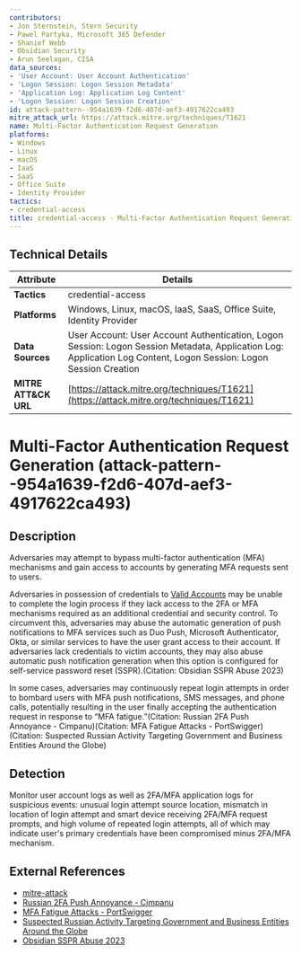 ```yaml
---
contributors:
- Jon Sternstein, Stern Security
- Pawel Partyka, Microsoft 365 Defender
- Shanief Webb
- Obsidian Security
- Arun Seelagan, CISA
data_sources:
- 'User Account: User Account Authentication'
- 'Logon Session: Logon Session Metadata'
- 'Application Log: Application Log Content'
- 'Logon Session: Logon Session Creation'
id: attack-pattern--954a1639-f2d6-407d-aef3-4917622ca493
mitre_attack_url: https://attack.mitre.org/techniques/T1621
name: Multi-Factor Authentication Request Generation
platforms:
- Windows
- Linux
- macOS
- IaaS
- SaaS
- Office Suite
- Identity Provider
tactics:
- credential-access
title: credential-access - Multi-Factor Authentication Request Generation
---
```


## Technical Details

| Attribute | Details |
|-----------|----------|
| **Tactics** | credential-access |
| **Platforms** | Windows, Linux, macOS, IaaS, SaaS, Office Suite, Identity Provider |
| **Data Sources** | User Account: User Account Authentication, Logon Session: Logon Session Metadata, Application Log: Application Log Content, Logon Session: Logon Session Creation |
| **MITRE ATT&CK URL** | [https://attack.mitre.org/techniques/T1621](https://attack.mitre.org/techniques/T1621) |

# Multi-Factor Authentication Request Generation (attack-pattern--954a1639-f2d6-407d-aef3-4917622ca493)

## Description
Adversaries may attempt to bypass multi-factor authentication (MFA) mechanisms and gain access to accounts by generating MFA requests sent to users.

Adversaries in possession of credentials to [Valid Accounts](https://attack.mitre.org/techniques/T1078) may be unable to complete the login process if they lack access to the 2FA or MFA mechanisms required as an additional credential and security control. To circumvent this, adversaries may abuse the automatic generation of push notifications to MFA services such as Duo Push, Microsoft Authenticator, Okta, or similar services to have the user grant access to their account. If adversaries lack credentials to victim accounts, they may also abuse automatic push notification generation when this option is configured for self-service password reset (SSPR).(Citation: Obsidian SSPR Abuse 2023)

In some cases, adversaries may continuously repeat login attempts in order to bombard users with MFA push notifications, SMS messages, and phone calls, potentially resulting in the user finally accepting the authentication request in response to “MFA fatigue.”(Citation: Russian 2FA Push Annoyance - Cimpanu)(Citation: MFA Fatigue Attacks - PortSwigger)(Citation: Suspected Russian Activity Targeting Government and Business Entities Around the Globe)

## Detection
Monitor user account logs as well as 2FA/MFA application logs for suspicious events: unusual login attempt source location, mismatch in location of login attempt and smart device receiving 2FA/MFA request prompts, and high volume of repeated login attempts, all of which may indicate user's primary credentials have been compromised minus 2FA/MFA mechanism. 

## External References
- [mitre-attack](https://attack.mitre.org/techniques/T1621)
- [Russian 2FA Push Annoyance - Cimpanu](https://therecord.media/russian-hackers-bypass-2fa-by-annoying-victims-with-repeated-push-notifications/)
- [MFA Fatigue Attacks - PortSwigger](https://portswigger.net/daily-swig/mfa-fatigue-attacks-users-tricked-into-allowing-device-access-due-to-overload-of-push-notifications)
- [Suspected Russian Activity Targeting Government and Business Entities Around the Globe](https://www.mandiant.com/resources/russian-targeting-gov-business)
- [Obsidian SSPR Abuse 2023](https://www.obsidiansecurity.com/blog/behind-the-breach-self-service-password-reset-azure-ad/)
